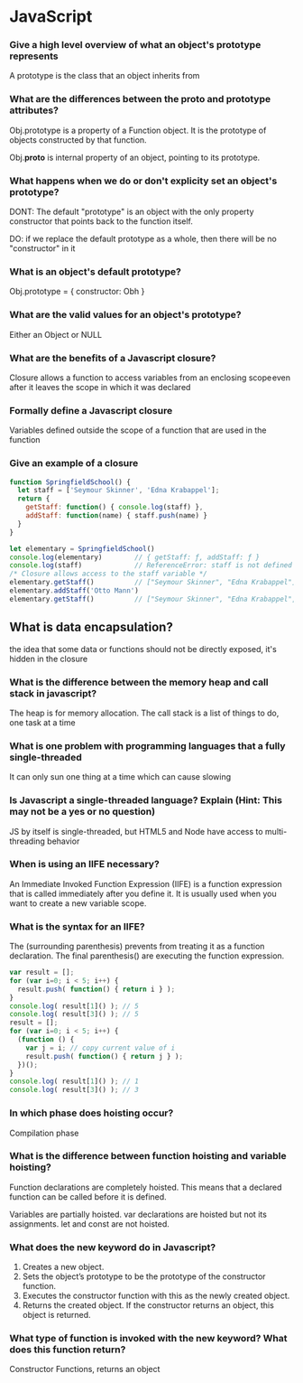# JavaScript

### Give a high level overview of what an object's prototype represents
A prototype is the class that an object inherits from

### What are the differences between the __proto__ and prototype attributes?
Obj.prototype is a property of a Function object. It is the prototype of objects constructed by that function.

Obj.__proto__ is internal property of an object, pointing to its prototype.

### What happens when we do or don't explicity set an object's prototype?
DONT: The default "prototype" is an object with the only property constructor that points back to the function itself.

DO: if we replace the default prototype as a whole, then there will be no "constructor" in it

### What is an object's default prototype?
Obj.prototype = { constructor: Obh }

### What are the valid values for an object's prototype?
Either an Object or NULL

### What are the benefits of a Javascript closure?
Closure allows a function to access variables from an enclosing scope even after it leaves the scope in which it was declared

### Formally define a Javascript closure
Variables defined outside the scope of a function that are used in the function

### Give an example of a closure
```js
function SpringfieldSchool() {
  let staff = ['Seymour Skinner', 'Edna Krabappel'];
  return {
    getStaff: function() { console.log(staff) },
    addStaff: function(name) { staff.push(name) }
  }
}

let elementary = SpringfieldSchool()
console.log(elementary)        // { getStaff: ƒ, addStaff: ƒ }
console.log(staff)             // ReferenceError: staff is not defined
/* Closure allows access to the staff variable */
elementary.getStaff()          // ["Seymour Skinner", "Edna Krabappel"]
elementary.addStaff('Otto Mann')
elementary.getStaff()          // ["Seymour Skinner", "Edna Krabappel", "Otto Mann"]
```


## What is data encapsulation?
the idea that some data or functions should not be directly exposed, it's hidden in the closure


### What is the difference between the memory heap and call stack in javascript?
The heap is for memory allocation. The call stack is a list of things to do, one task at a time

### What is one problem with programming languages that a fully single-threaded
It can only sun one thing at a time which can cause slowing

###  Is Javascript a single-threaded language? Explain (Hint: This may not be a yes or no question)
JS by itself is single-threaded, but HTML5 and Node have access to multi-threading behavior

### When is using an IIFE necessary?
An Immediate Invoked Function Expression (IIFE) is a function expression that is called immediately after you define it. It is usually used when you want to create a new variable scope.

### What is the syntax for an IIFE?
The (surrounding parenthesis) prevents from treating it as a function declaration.
The final parenthesis() are executing the function expression.

``` js
var result = [];
for (var i=0; i < 5; i++) {
  result.push( function() { return i } );
}
console.log( result[1]() ); // 5
console.log( result[3]() ); // 5
result = [];
for (var i=0; i < 5; i++) {
  (function () {
    var j = i; // copy current value of i
    result.push( function() { return j } );
  })();
}
console.log( result[1]() ); // 1
console.log( result[3]() ); // 3
```


### In which phase does hoisting occur?
Compilation phase

### What is the difference between function hoisting and variable hoisting?
Function declarations are completely hoisted. This means that a declared function can be called before it is defined.

Variables are partially hoisted. var declarations are hoisted but not its assignments. let and const are not hoisted.

### What does the new keyword do in Javascript?
1. Creates a new object.
2. Sets the object’s prototype to be the prototype of the constructor function.
3. Executes the constructor function with this as the newly created object.
4. Returns the created object. If the constructor returns an object, this object is returned.

### What type of function is invoked with the new keyword? What does this function return?
Constructor Functions, returns an object